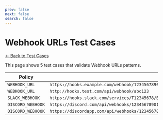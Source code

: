 ```yaml
---
prev: false
next: false
search: false
---
```


# Webhook URLs Test Cases

[← Back to Test Cases](/api/test-cases)

This page shows 5 test cases that validate Webhook URLs patterns.

| Policy | Test Case |
|--------|-----------|
| `WEBHOOK_URL` | `https://hooks.example.com/webhook/1234567890abcdef` |
| `WEBHOOK_URL` | `http://hooks.test.com/api/webhook/abc123` |
| `SLACK_WEBHOOK` | `https://hooks.slack.com/services/T12345678/B1234567890/abcdefghijklmnopqrstuvwx` |
| `DISCORD_WEBHOOK` | `https://discord.com/api/webhooks/123456789012345678/abcdefghijklmnopqrstuvwxyz1234567890abcdefghijklmnopqrstuvwxyz123456` |
| `DISCORD_WEBHOOK` | `https://discordapp.com/api/webhooks/123456789012345678/abcdefghijklmnopqrstuvwxyz1234567890abcdefghijklmnopqrstuvwxyz123456` |
